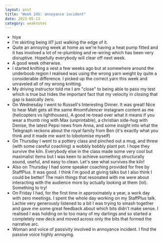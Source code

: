 ```yaml
---
layout: post
title: "Week 245: annoyance incident"
date: 2023-05-13
category: weaknotes
---
```

* hiya
* I'm skirting being ill? just walking the edge of it.
* Quite an annoying week at home as we're having a heat pump fitted and it has involved a lot of re-plumbing and re-wiring which has been very disruptive. Hopefully everybody will clear off next week.
* A good week otherwise.
* I started knitting a vest a few weeks ago but at somewhere around the underboob region I realised was using the wrong yarn weight by quite a considerable difference. I picked up the correct yarn this week and unraveled all of my wrong knitting.
* My driving instructor told me I am "close" to being able to pass my test which is true but hides the important fact that my velocity in closing that gap is basically zero.
* On Wednesday I went to Russell's Interesting Dinner. It was great! Nice to hear Matt gets all the same #momfulencer instagram content as me (helicopters vs lighthouses), A good re-tread over what it means if you wear a thumb ring  with Max (unprintable), a christian side-hug with Denise, the latest Pepsi news from Anna, and some insight into what the Telegraph reckons about the royal family from Ben (it's exactly what you think and it made me want to lobotomise myself)
* On Thursday I went to a pottery class and pinched out a mug, and threw (with some careful coaching) a wobbly bobbly plant pot. I hope they survive the kiln. Everybody else in the class made some very cool but maximalist items but I was keen to achieve something structurally sound, useful, and easy to clean. Let's see what survives the kiln!
* Also on Thursday I had some speaker coaching provided for free by StaffPlus. It was good. I think I'm good at giving talks but I also think I could be better! The main things that resonated with me were about interacting with the audience more by actually looking at them (lol). Something to try!
* On Friday I had, for the first time in approximately a year, a work day with zero meetings. I spent the whole day working on my StaffPlus talk. Lachie very generously listened to a bit I was trying to smash together and gave me some great feedback about which bits didn't make sense. I realised I was holding on to too many of my darlings and so started a completely new deck and moved across only the bits that formed the narrative arc.
* Woman and voice of passivity involved in annoyance incident. I find the passive voice highly annoying.
